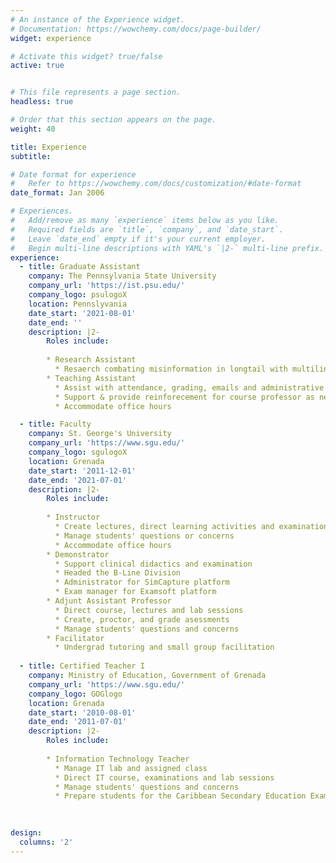 ```yaml
---
# An instance of the Experience widget.
# Documentation: https://wowchemy.com/docs/page-builder/
widget: experience

# Activate this widget? true/false
active: true


# This file represents a page section.
headless: true

# Order that this section appears on the page.
weight: 40

title: Experience
subtitle:

# Date format for experience
#   Refer to https://wowchemy.com/docs/customization/#date-format
date_format: Jan 2006

# Experiences.
#   Add/remove as many `experience` items below as you like.
#   Required fields are `title`, `company`, and `date_start`.
#   Leave `date_end` empty if it's your current employer.
#   Begin multi-line descriptions with YAML's `|2-` multi-line prefix.
experience:
  - title: Graduate Assistant
    company: The Pennsylvania State University
    company_url: 'https://ist.psu.edu/'
    company_logo: psulogoX
    location: Pennslyvania
    date_start: '2021-08-01'
    date_end: ''
    description: |2-
        Roles include:
        
        * Research Assistant
          * Resaerch combating misinformation in longtail with multilintual, scarce and imbalanced data distributions. 
        * Teaching Assistant
          * Assist with attendance, grading, emails and administrative responsibilities
          * Support & provide reinforecement for course professor as needed
          * Accommodate office hours

  - title: Faculty
    company: St. George's University
    company_url: 'https://www.sgu.edu/'
    company_logo: sgulogoX
    location: Grenada
    date_start: '2011-12-01'
    date_end: '2021-07-01'
    description: |2-
        Roles include:
        
        * Instructor
          * Create lectures, direct learning activities and examination questions
          * Manage students' questions or concerns
          * Accommodate office hours
        * Demonstrator
          * Support clinical didactics and examination
          * Headed the B-Line Division
          * Administrator for SimCapture platform
          * Exam manager for Examsoft platform
        * Adjunt Assistant Professor
          * Direct course, lectures and lab sessions
          * Create, proctor, and grade asessments
          * Manage students' questions and concerns 
        * Facilitator
          * Undergrad tutoring and small group facilitation 
  
  - title: Certified Teacher I
    company: Ministry of Education, Government of Grenada
    company_url: 'https://www.sgu.edu/'
    company_logo: GOGlogo
    location: Grenada
    date_start: '2010-08-01'
    date_end: '2011-07-01'
    description: |2-
        Roles include:
        
        * Information Technology Teacher
          * Manage IT lab and assigned class
          * Direct IT course, examinations and lab sessions
          * Manage students' questions and concerns 
          * Prepare students for the Caribbean Secondary Education Exam (CXC)
   
  

design:
  columns: '2'
---
```

